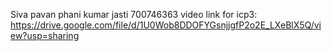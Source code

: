 Siva pavan phani kumar jasti 700746363
video link for icp3: https://drive.google.com/file/d/1U0Wob8DDOFYGsnjjgfP2o2E_LXeBlX5Q/view?usp=sharing 
